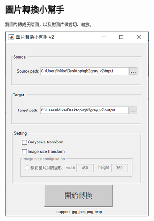 # 圖片轉換小幫手
將圖片轉成灰階圖，以及對圖片做裁切、縮放。

![image](https://github.com/mmiikeke/Practice/blob/master/%E5%9C%96%E7%89%87%E8%BD%89%E6%8F%9B%E5%B0%8F%E5%B9%AB%E6%89%8B/introduction/introduction.png)
